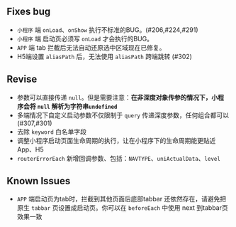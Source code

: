 ## Fixes bug
* `小程序` 端 `onLoad`、`onShow` 执行不标准的BUG。(#206,#224,#291)
* `小程序` 端 启动页必须写 `onLoad` 才会执行的BUG。
* `APP` 端 tab 拦截后无法自动还原选中区域现在已修复。
* H5端设置 `aliasPath` 后，无法使用 `aliasPath` 跨端跳转 (#302)

## Revise
* 参数可以直接传递 `null`。但是需要注意：**在非深度对象传参的情况下，小程序会将 `null` 解析为字符串`undefined`** 
* 多端情况下自定义启动参数不仅限制于 `query` 传递深度参数，任何组合都可以 (#307,#301)
* 去除 `keyword` 白名单字段
* 调整小程序启动页面生命周期的执行，让在小程序下的生命周期能更贴近App、H5
* `routerErrorEach` 新增回调参数、包括：`NAVTYPE`、`uniActualData`、`level`

## Known Issues
* `APP` 端启动页为tab时，拦截到其他页面后底部tabbar 还依然存在，请避免把原生 `tabbar` 页设置成启动页。你可以在 `beforeEach` 中使用 next 到tabbar页效果一致